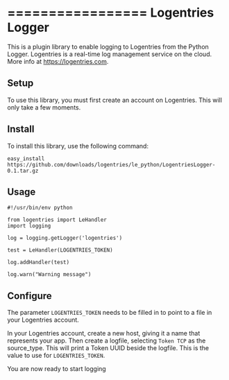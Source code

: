 =================
Logentries Logger
=================

This is a plugin library to enable logging to Logentries from the Python Logger. Logentries is a real-time log management service on the cloud. More info at https://logentries.com.

Setup
-----

To use this library, you must first create an account on Logentries. This will only take a few moments.

Install
-------

To install this library, use the following command:

`easy_install https://github.com/downloads/logentries/le_python/LogentriesLogger-0.1.tar.gz`

Usage
-----

    #!/usr/bin/env python

    from logentries import LeHandler
    import logging

    log = logging.getLogger('logentries')

    test = LeHandler(LOGENTRIES_TOKEN)

    log.addHandler(test)

    log.warn("Warning message")

Configure
---------

The parameter `LOGENTRIES_TOKEN` needs to be filled in to point to a file in your Logentries account.

In your Logentries account, create a new host, giving it a name that represents your app. Then create a logfile, selecting `Token TCP` as the source_type. This will print a Token UUID
beside the logfile. This is the value to use for `LOGENTRIES_TOKEN`.

You are now ready to start logging
